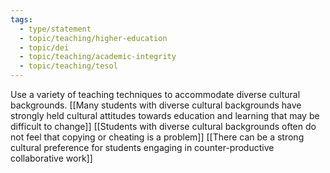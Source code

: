 ```yaml
---
tags: 
  - type/statement
  - topic/teaching/higher-education
  - topic/dei
  - topic/teaching/academic-integrity
  - topic/teaching/tesol
---
```

Use a variety of teaching techniques to accommodate diverse cultural backgrounds. [[Many students with diverse cultural backgrounds have strongly held cultural attitudes towards education and learning that may be difficult to change]] [[Students with diverse cultural backgrounds often do not feel that copying or cheating is a problem]] [[There can be a strong cultural preference for students engaging in counter-productive collaborative work]]